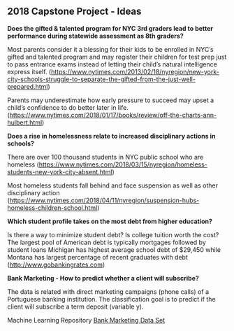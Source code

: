 ## 2018 Capstone Project - Ideas

**Does the gifted & talented program for NYC 3rd graders lead to better performance during statewide assessment as 8th graders?**

Most parents consider it a blessing for their kids to be enrolled in NYC’s gifted and talented program and may register their children for test prep just to pass entrance exams instead of letting their child’s natural intelligence express itself. 
(https://www.nytimes.com/2013/02/18/nyregion/new-york-city-schools-struggle-to-separate-the-gifted-from-the-just-well-prepared.html)

Parents may underestimate how early pressure to succeed may upset a child’s confidence to do better later in life. (https://www.nytimes.com/2018/01/17/books/review/off-the-charts-ann-hulbert.html)  


**Does a rise in homelessness relate to increased disciplinary actions in schools?**

There are over 100 thousand students in NYC public school who are homeless (https://www.nytimes.com/2018/03/15/nyregion/homeless-students-new-york-city-absent.html)

Most homeless students fall behind and face suspension as well as other disciplinary action (https://www.nytimes.com/2018/04/11/nyregion/suspension-hubs-homeless-children-school.html)  


**Which student profile takes on the most debt from higher education?**

Is there a way to minimize student debt? Is college tuition worth the cost?
The largest pool of American debt is typically mortgages followed by student loans
Michigan has highest average school debt of $29,450 while Montana has largest percentage of recent graduates with debt (http://www.gobankingrates.com)  


**Bank Marketing - How to predict whether a client will subscribe?**

The data is related with direct marketing campaigns (phone calls) of a Portuguese banking institution. The classification goal is to predict if the client will subscribe a term deposit (variable y).

Machine Learning Repository 
[Bank Marketing Data Set](https://archive.ics.uci.edu/ml/datasets/Bank+Marketing)
